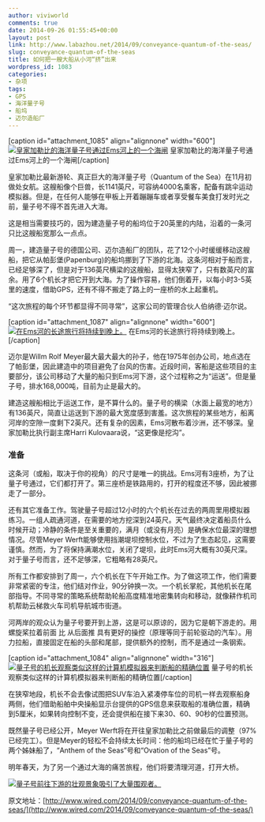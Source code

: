 ```yaml
---
author: viviworld
comments: true
date: 2014-09-26 01:55:45+00:00
layout: post
link: http://www.labazhou.net/2014/09/conveyance-quantum-of-the-seas/
slug: conveyance-quantum-of-the-seas
title: 如何把一艘大船从小河“挤”出来
wordpress_id: 1083
categories:
- 杂项
tags:
- GPS
- 海洋量子号
- 船坞
- 迈尔造船厂
---
```


[caption id="attachment_1085" align="alignnone" width="600"][![皇家加勒比的海洋量子号通过Ems河上的一个海闸](http://www.labazhou.net/wp-content/uploads/2014/09/Quantum-Ems-river.jpg)](http://www.labazhou.net/wp-content/uploads/2014/09/Quantum-Ems-river.jpg) 皇家加勒比的海洋量子号通过Ems河上的一个海闸[/caption]

皇家加勒比最新游轮、真正巨大的海洋量子号（Quantum of the Sea）在11月初做处女航。这艘船像个巨兽，长1141英尺，可容纳4000名乘客，配备有跳伞运动模拟器。但是，在任何人能够在甲板上开着蹦蹦车或者享受餐车美食打发时光之前，量子号不得不首先进入大海。

这是相当需要技巧的，因为建造量子号的船坞位于20英里的内陆，沿着的一条河只比这艘船宽那么一点点。

周一，建造量子号的德国公司、迈尔造船厂的团队，花了12个小时缓缓移动这艘船，把它从帕彭堡(Papenburg)的船坞挪到了下游的北海。这条河相对于船而言，已经足够深了，但是对于136英尺横梁的这艘船，显得太狭窄了，只有数英尺的富余。用了6个机长才把它开到大海。为了操作容易，他们倒着开，以每小时3-5英里的速度，借助GPS，还有不得不搬走了路上的一座桥的水上起重机。

“这次旅程的每个环节都显得不同寻常”，这家公司的管理合伙人伯纳德·迈尔说。

[caption id="attachment_1087" align="alignnone" width="600"][![在Ems河的长途旅行将持续到晚上。](http://www.labazhou.net/wp-content/uploads/2014/09/Quantum_of_the_Seas.jpg)](http://www.labazhou.net/wp-content/uploads/2014/09/Quantum_of_the_Seas.jpg) 在Ems河的长途旅行将持续到晚上。[/caption]

迈尔是Willm Rolf Meyer最大最大最大的孙子，他在1975年创办公司，地点选在了帕彭堡，因此建造中的项目避免了台风的伤害。近段时间，客船是这些项目的主要部分，该公司移动了大量的船只到Ems河下游，这个过程称之为“运送”。但是量子号，排水168,000吨，目前为止是最大的。

建造这艘船相比于运送工作，是不算什么的。量子号的横梁（水面上最宽的地方）有136英尺，简直让运送到下游的最大宽度感到害羞。这次旅程的某些地方，船离河岸的空隙一度剩下2英尺。还有复杂的因素，Ems河散布着沙洲，还不够深。皇家加勒比执行副主席Harri Kulovaara说，“这更像是挖沟”。


### 准备


这条河（或船，取决于你的视角）的尺寸是唯一的挑战。Ems河有3座桥，为了让量子号通过，它们都打开了。第三座桥是铁路用的，打开的程度还不够，因此被挪走了一部分。

还有其它准备工作。驾驶量子号超过12小时的六个机长在过去的两周里用模拟器练习。一组人疏通河道，在需要的地方挖深到24英尺。天气最终决定着船员什么时候开动；冷静的条件是至关重要的，满月（或没有月亮）是确保水位最深的理想情况。尽管Meyer Werft能够使用挡潮堤坝控制水位，不过为了生态起见，这需要谨慎。然而，为了将保持满潮水位，关闭了堤坝，此时Ems河大概有30英尺深。对于量子号而言，还不足够深，它粗略有28英尺。

所有工作都安排到了周一，六个机长在下午开始工作。为了做这项工作，他们需要非常紧密的专注，他们结对作业，90分钟换一次。一个机长掌舵，其他机长在尾部指导。不同寻常的策略系统帮助轮船高度精准地密集转向和移动，就像耕作机司机帮助云梯救火车司机导航城市街道。

河两岸的观众认为量子号要开到上游，这是可以原谅的，因为它是朝下游走的。用螺旋桨拉着前面 比 从后面推 具有更好的操控（原理等同于前轮驱动的汽车）。用力拉船，直接固定在船的头部和尾部，提供额外的控制，而不是通过一条钢索。

[caption id="attachment_1084" align="alignnone" width="316"][![量子号的机长观察类似这样的计算机模拟器来判断船的精确位置](http://www.labazhou.net/wp-content/uploads/2014/09/Quantum-computer-simulation.png)](http://www.labazhou.net/wp-content/uploads/2014/09/Quantum-computer-simulation.png) 量子号的机长观察类似这样的计算机模拟器来判断船的精确位置[/caption]

在狭窄地段，机长不会去像试图把SUV车泊入紧凑停车位的司机一样去观察船身两侧，他们借助船舶中央操船显示台提供的GPS信息来获取船的准确位置，精确到5厘米，如果转向控制不变，还会提供船在接下来30、60、90秒的位置预测。

既然量子号已经公开，Meyer Werft将在开往皇家加勒比之前做最后的调整（97%已经完工）。但是Meyer的轻松不会持续太长时间：他的船坞已经在忙于量子号的两个姊妹船了，“Anthem of the Seas”号和“Ovation of the Seas”号。

明年春天，为了另一个通过大海的痛苦旅程，他们将要清理河道，打开大桥。

[![量子号前往下游的壮观景象吸引了大量围观者。](http://www.labazhou.net/wp-content/uploads/2014/09/Quantum-go-downriver-small.jpg)](http://www.labazhou.net/wp-content/uploads/2014/09/Quantum-go-downriver-small.jpg)

原文地址：[http://www.wired.com/2014/09/conveyance-quantum-of-the-seas/](http://www.wired.com/2014/09/conveyance-quantum-of-the-seas/)
